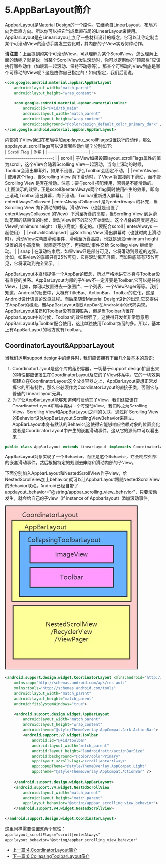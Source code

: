 # 5.AppBarLayout简介

AppbarLayout是Material Design的一个控件。它继承自LinearLayout，布局方向为垂直方向。所以你可以把它当成垂直布局的LinearLayout来使用。AppBarLayout是在LinearLayou上加了一些材料设计的概念，它可以让你定制当某个可滚动View的滚动手势发生变化时，其内部的子View实现何种动作。

**请注意**：上面提到的某个可滚动View，可以理解为某个ScrollView。怎么理解上面的话呢？就是说，当某个ScrollView发生滚动时，你可以定制你的“顶部栏”应该执行哪些动作（如跟着一起滚动、保持不动等等）。那某个可移动的View到底是哪个可移动的View呢？这是由你自己指定的！如何指定，我们后面说。

```xml
<com.google.android.material.appbar.AppBarLayout
    android:layout_width="match_parent"
    android:layout_height="wrap_content">

    <com.google.android.material.appbar.MaterialToolbar
        android:id="@+id/tb_main"
        android:layout_width="match_parent"
        android:layout_height="wrap_content"
        android:background="@color/design_default_color_primary_dark" />
</com.google.android.material.appbar.AppBarLayout>
```


内部的子View通过在布局中加app:layout_scrollFlags设置执行的动作，那么app:layout_scrollFlags可以设置哪些动作呢？分别如下:  
| Scroll Flag          |                             作用                             |
| -------------------- | :----------------------------------------------------------: |
| scroll               | 子View如果设置layout_scrollFlags属性的值为scroll，这个View会随着Scrolling View一起滚动，当向上滚动的时候，Toolbar会滚出屏幕外，如果不设置，那么Toolbar会固定不动。 |
| enterAlways          | 使用这个flag，当Scrolling View 向下滑动时，子View  将直接向下滑动，而不管Scrolling View 是否在滑动。注意：要与scroll  搭配使用，否则是不能滑动的。(上图演示的效果，正是scroll和enterAlways两个flag同时使用产生的效果，即向上滚动,Toolbar滚出屏幕，向下滚动，Toolbar重新进入屏幕)。 |
| enterAlwaysCollapsed | enterAlwaysCollapsed 是对enterAlways  的补充，当Scrolling View 向下滑动的时候，滑动View（也就是设置了enterAlwaysCollapsed  的View）下滑至折叠的高度，当Scrolling View  到达滑动范围的结束值的时候，滑动View剩下的部分开始滑动。这个折叠的高度是通过View的minimum height  （最小高度）指定的。（要配合scroll｜enterAlways 一起使用） |
| exitUntilCollapsed   | 当Scrolling View 滑出屏幕时（也就时向上滑动时），滑动View先响应滑动事件，滑动至折叠高度，也就是通过minimum height 设置的最小高度后，就固定不动了，再把滑动事件交给 Scrolling view 继续滑动。 |
| snap                 | 在滚动结束后，如果view只是部分可见，它将滑动到最近的边界。比如，如果view的底部只有25%可见，它将滚动离开屏幕，而如果底部有75%可见，它将滚动到完全显示。 |



AppBarLayout本身想提供一个AppBar的概念，所以严格地讲它本身与Toolbar没有直接的关系。AppBarLayout内部的子View不一定非要是Toolbar,它可以是任何View，比如，你可以放置进去一张图片、一个列表、一个ViewPager等等。我们知道，Android的历史中，大概有TitleBar、ActionBar、Toolbar的进化，这是Android设计语言的改良过程。而后来随着Material Design设计的出现,它又提供了AppBar的概念，而AppBarLayout则是AppBar在Android中的代码实现。  
AppBarLayout虽然和Toolbar没有直接联系，但是当Toolbar内置在AppbarLayout中的时候，Toolbar的效果增强了，这使得开发者非常愿意用AppBarLayout与Toolbar配合使用，这比单独使用Toolbar炫丽的多。所以，基本上有AppBarLayout的地方就有Toolbar。



## CoordinatorLayout&AppbarLayout

当我们运用support design中的组件时，我们应该拥有下面几个最基本的意识:   

1. CoordinatorLayout是这个库的组织容器，一切基于support design扩展出来的特性都应该发生在CoordinatorLayout及它的子View体系中。它的一切效果都建立在CoordinatorLayout这个父类容器之上，AppBarLayout要想正常发挥它的所有特性，那么它必须作为CoordinatorLayout的直接子类，否则它与普通的LinearLayout无异。
2. 为了让AppBarLayout能够知道何时滚动其子View，我们还应该在CoordinatorLayout布局中提供一个可滚动View，我们称之为Scrolling View。Scrolling View和AppBarLayout之间的关联，通过将 Scrolling View的Behavior设为AppBarLayout.ScrollingViewBehavior来建立。  
    AppBarLayout本身有默认的Behavior,这使得它能够响应依赖对象的位置变化或者是CoordinatorLayout中产生的嵌套滑动事件，这从它的源码中可以看出来：

```java
public class AppBarLayout extends LinearLayout implements CoordinatorLayout.AttachedBehavior {
```

AppBarLayout对象实现了一个Behavior。而正是这个Behavior，它会响应外部的嵌套滑动事件，然后根据特定的规则去伸缩和滑动内部的子View。



下面分别加入AppbarLayout和NestedScrollView作子view，给NestedScrollView加上behavior,就可以让AppbarLayout跟随NestedScrollView的Behavior联动。Android已经自带了app:layout_behavior="@string/appbar_scrolling_view_behavior"，只要滚动发生，就会给自己的子view（if
 instance of Appbarlayout）添加滚动事件。


![Image](https://raw.githubusercontent.com/CharonChui/Pictures/master/coordinator_appbar_collapsing.webp?raw=true)


```xml
<android.support.design.widget.CoordinatorLayout xmlns:android="http://schemas.android.com/apk/res/android"
    xmlns:app="http://schemas.android.com/apk/res-auto"
    xmlns:tools="http://schemas.android.com/tools"
    android:layout_width="match_parent"
    android:layout_height="match_parent"
    android:fitsSystemWindows="true">

    <android.support.design.widget.AppBarLayout
        android:layout_width="match_parent"
        android:layout_height="wrap_content"
        android:theme="@style/ThemeOverlay.AppCompat.Dark.ActionBar">
        <android.support.v7.widget.Toolbar
            android:id="@+id/toolbar"
            android:layout_width="match_parent"
            android:layout_height="?android:attr/actionBarSize"
            android:background="@color/colorPrimary"
            app:layout_scrollFlags="scroll|enterAlways"
            app:popupTheme="@style/ThemeOverlay.AppCompat.Light"
            app:theme="@style/ThemeOverlay.AppCompat.ActionBar" />

    </android.support.design.widget.AppBarLayout>
    <android.support.v4.widget.NestedScrollView
        android:layout_width="match_parent"
        android:layout_height="match_parent"
        app:layout_behavior="@string/appbar_scrolling_view_behavior">
    </android.support.v4.widget.NestedScrollView>

</android.support.design.widget.CoordinatorLayout>
```

这里同样需要设置这两个属性：
 `app:layout_scrollFlags="scroll|enterAlways"`
 `app:layout_behavior="@string/appbar_scrolling_view_behavior"`




- [上一篇:4.CoordinatorLayout简介](./Jetpack/ui/material/4.CoordinatorLayout%E7%AE%80%E4%BB%8B.md)         
- [下一篇:6.CollapsingToolbarLayout简介](./Jetpack/ui/material/6.CollapsingToolbarLayout%E7%AE%80%E4%BB%8B.md)
